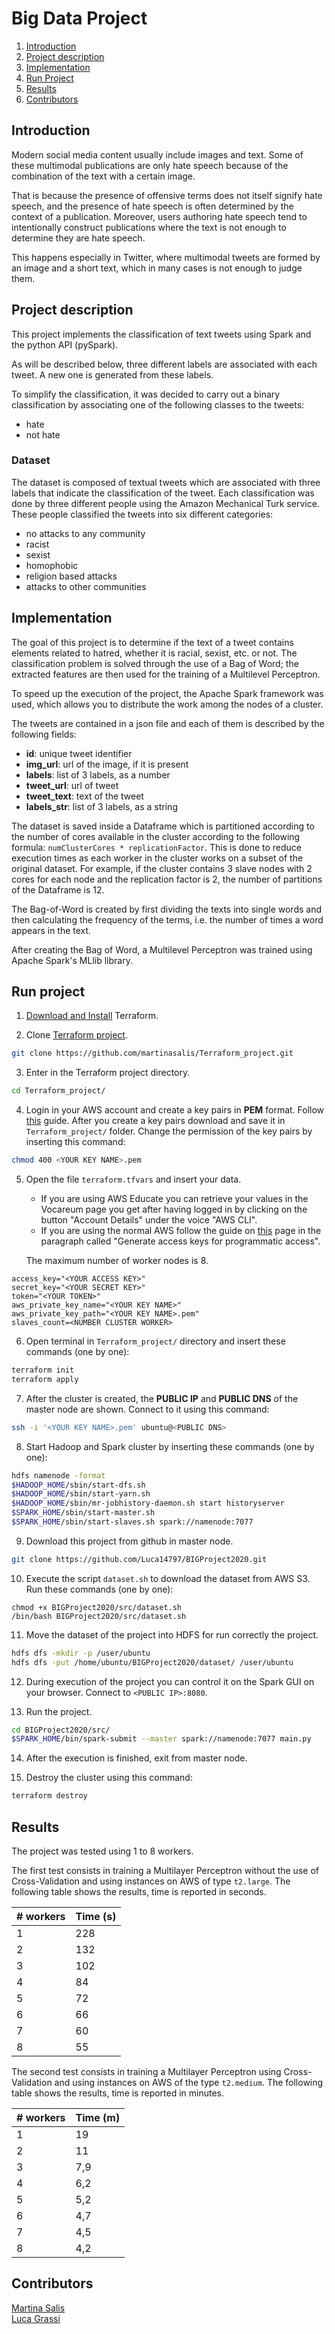 # Big Data Project

1. [Introduction](#Introduction)
2. [Project description](#Project-description)
3. [Implementation](#Implementation)
4. [Run Project](#Run-project)
5. [Results](#Results)
3. [Contributors](#Contributors)

## Introduction

Modern social media content usually include images and text. Some of these multimodal publications are only hate speech because of the combination of the text with a certain image. 

That is because the presence of offensive terms does not itself signify hate speech, and the presence of hate speech is often determined by the context of a publication. Moreover, users authoring hate speech tend to intentionally construct publications where the text is not enough to determine they are hate speech. 

This happens especially in Twitter, where multimodal tweets are formed by an image and a short text, which in many cases is not enough to judge them.

## Project description

This project implements the classification of text tweets using Spark and the python API (pySpark).

As will be described below, three different labels are associated with each tweet. A new one is generated from these labels.

To simplify the classification, it was decided to carry out a binary classification by associating one of the following classes to the tweets: 
* hate
* not hate

### Dataset

The dataset is composed of textual tweets which are associated with three labels that indicate the classification of the tweet. Each classification was done by three different people using the Amazon Mechanical Turk service. These people classified the tweets into six different categories: 
* no attacks to any community
* racist
* sexist
* homophobic
* religion based attacks 
* attacks to other communities

## Implementation

The goal of this project is to determine if the text of a tweet contains elements related to hatred, whether it is racial, sexist, etc. or not.
The classification problem is solved through the use of a Bag of Word; the extracted features are then used for the training of a Multilevel Perceptron.

To speed up the execution of the project, the Apache Spark framework was used, which allows you to distribute the work among the nodes of a cluster.

The tweets are contained in a json file and each of them is described by the following fields:
* **id**: unique tweet identifier
* **img_url**: url of the image, if it is present
* **labels**: list of 3 labels, as a number
* **tweet_url**: url of tweet
* **tweet_text**: text of the tweet
* **labels_str**: list of 3 labels, as a string

The dataset is saved inside a Dataframe which is partitioned according to the number of cores available in the cluster 
according to the following formula: ```numClusterCores * replicationFactor```.
This is done to reduce execution times as each worker in the cluster works on a subset of the original dataset. 
For example, if the cluster contains 3 slave nodes with 2 cores for each node and the replication factor is 2, 
the number of partitions of the Dataframe is 12.

The Bag-of-Word is created by first dividing the texts into single words and then calculating the frequency of the terms,
i.e. the number of times a word appears in the text.

After creating the Bag of Word, a Multilevel Perceptron was trained using Apache Spark's MLlib library.

## Run project

1. [Download and Install](https://learn.hashicorp.com/tutorials/terraform/install-cli?in=terraform/aws-get-started) Terraform.


2. Clone [Terraform project](https://github.com/martinasalis/Terraform_project).
```bash
git clone https://github.com/martinasalis/Terraform_project.git
```

3. Enter in the Terraform project directory.
```bash
cd Terraform_project/
```

4. Login in your AWS account and create a key pairs in **PEM** format.
   Follow [this](https://docs.aws.amazon.com/AWSEC2/latest/UserGuide/ec2-key-pairs.html#having-ec2-create-your-key-pair) guide.
   After you create a key pairs download and save it in ```Terraform_project/``` folder. 
   Change the permission of the key pairs by inserting this command:
```bash
chmod 400 <YOUR KEY NAME>.pem
```
   

5. Open the file ```terraform.tfvars``` and insert your data.
    * If you are using AWS Educate you can retrieve your values in the Vocareum page you get after having logged in by clicking on the button "Account Details" under the voice "AWS CLI".
    * If you are using the normal AWS follow the guide on [this](https://aws.amazon.com/it/blogs/security/how-to-find-update-access-keys-password-mfa-aws-management-console/) page in the paragraph called "Generate access keys for programmatic access".
    
    The maximum number of worker nodes is 8.
```
access_key="<YOUR ACCESS KEY>"
secret_key="<YOUR SECRET KEY>"
token="<YOUR TOKEN>"
aws_private_key_name="<YOUR KEY NAME>"
aws_private_key_path="<YOUR KEY NAME>.pem"
slaves_count=<NUMBER CLUSTER WORKER>
```

6. Open terminal in ```Terraform_project/``` directory and insert these commands (one by one):
```bash
terraform init
terraform apply
```

7. After the cluster is created, the **PUBLIC IP** and **PUBLIC DNS** of the master node are shown.
   Connect to it using this command:
```bash
ssh -i '<YOUR KEY NAME>.pem' ubuntu@<PUBLIC DNS>
```

8. Start Hadoop and Spark cluster by inserting these commands (one by one):
```bash
hdfs namenode -format
$HADOOP_HOME/sbin/start-dfs.sh
$HADOOP_HOME/sbin/start-yarn.sh
$HADOOP_HOME/sbin/mr-jobhistory-daemon.sh start historyserver
$SPARK_HOME/sbin/start-master.sh
$SPARK_HOME/sbin/start-slaves.sh spark://namenode:7077
```

9. Download this project from github in master node.
```bash
git clone https://github.com/Luca14797/BIGProject2020.git
```

10. Execute the script ```dataset.sh``` to download the dataset from AWS S3. Run these commands (one by one):
```
chmod +x BIGProject2020/src/dataset.sh
/bin/bash BIGProject2020/src/dataset.sh
```

11. Move the dataset of the project into HDFS for run correctly the project.
```bash
hdfs dfs -mkdir -p /user/ubuntu
hdfs dfs -put /home/ubuntu/BIGProject2020/dataset/ /user/ubuntu
```

12. During execution of the project you can control it on the Spark GUI on your browser. 
    Connect to ```<PUBLIC IP>:8080```.
    

13. Run the project.
```bash
cd BIGProject2020/src/
$SPARK_HOME/bin/spark-submit --master spark://namenode:7077 main.py
```

14. After the execution is finished, exit from master node.


15. Destroy the cluster using this command:
```bash
terraform destroy
```

## Results
The project was tested using 1 to 8 workers.

The first test consists in training a Multilayer Perceptron without the use of Cross-Validation and using instances on AWS of type ```t2.large```. The following table shows the results, time is reported in seconds.

|   # workers    |   Time (s)    |
|---    |---    |
|   1   |   228 |
|   2   |   132 |
|   3   |   102 |
|   4   |   84  |
|   5   |   72  |
|   6   |   66  |
|   7   |   60  |
|   8   |   55  |

The second test consists in training a Multilayer Perceptron using Cross-Validation and using instances on AWS of the type ```t2.medium```. The following table shows the results, time is reported in minutes.

|   # workers    |   Time (m)    |
|---    |---    |
|   1   |   19 |
|   2   |   11 |
|   3   |   7,9 |
|   4   |   6,2  |
|   5   |   5,2  |
|   6   |   4,7  |
|   7   |   4,5  |
|   8   |   4,2  |

## Contributors
[Martina Salis](https://github.com/martinasalis) <br/>
[Luca Grassi](https://github.com/Luca14797)
